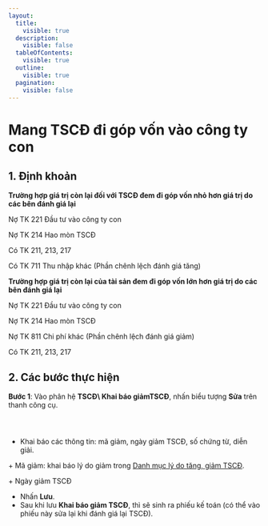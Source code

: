 ```yaml
---
layout:
  title:
    visible: true
  description:
    visible: false
  tableOfContents:
    visible: true
  outline:
    visible: true
  pagination:
    visible: false
---
```


# Mang TSCĐ đi góp vốn vào công ty con

## 1.      Định khoản

&#x20; **Trường hợp giá trị còn lại đối với TSCĐ đem đi góp vốn nhỏ hơn giá trị do các bên đánh giá lại**

Nợ TK 221                       Đầu tư vào công ty con

Nợ TK 214                       Hao mòn TSCĐ

&#x20;     Có TK 211, 213, 217

&#x20;     Có TK 711                 Thu nhập khác (Phần chênh lệch đánh giá tăng)

&#x20;  **Trường hợp giá trị còn lại của tài sản đem đi góp vốn lớn hơn giá trị do các bên đánh giá lại**

Nợ TK 221                      Đầu tư vào công ty con

Nợ TK 214                      Hao mòn TSCĐ

Nợ TK 811                      Chi phí khác (Phần chênh lệch đánh giá giảm)

&#x20;     Có TK 211, 213, 217

## 2.      Các bước thực hiện

**Bước 1**: Vào phân hệ **TSCĐ\ Khai báo giảmTSCĐ**, nhấn biểu tượng **Sửa**  trên thanh công cụ.

<figure><img src=".gitbook/assets/sb_1 (20).png" alt=""><figcaption></figcaption></figure>

<figure><img src=".gitbook/assets/sb_2 (58).png" alt=""><figcaption></figcaption></figure>

<figure><img src=".gitbook/assets/sb_3 (26).png" alt=""><figcaption></figcaption></figure>

* Khai báo các thông tin: mã giảm, ngày giảm TSCĐ, số chứng từ, diễn giải.

&#x20;     \+  Mã giảm: khai báo lý do giảm trong [Danh mục lý do tăng, giảm TSCĐ](https://help.faonline.vn/index.php/faohelp/danh-muc-ly-do-tang-giam-ccdc/).

&#x20;     \+  Ngày giảm TSCĐ

* Nhấn **Lưu**.
* Sau khi lưu **Khai báo giảm TSCĐ**, thì sẽ sinh ra phiếu kế toán (có thể vào phiếu này sửa lại khi đánh giá lại TSCĐ).

<figure><img src=".gitbook/assets/sb_4 (27).png" alt=""><figcaption></figcaption></figure>
